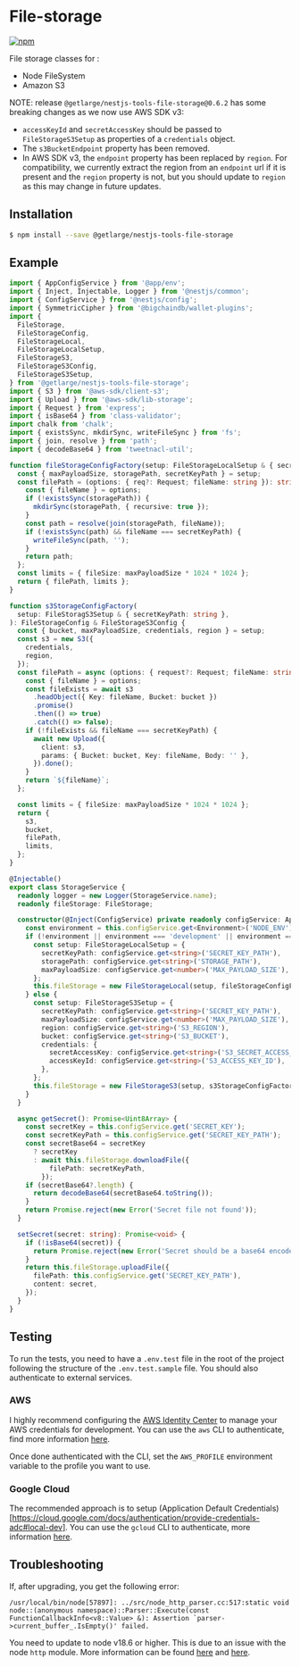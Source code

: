 # File-storage

[![npm][npm-image]][npm-url]

[npm-image]: https://img.shields.io/npm/v/@getlarge/nestjs-tools-file-storage.svg?style=flat
[npm-url]: https://npmjs.org/package/@getlarge/nestjs-tools-file-storage

File storage classes for :

- Node FileSystem
- Amazon S3

NOTE: release `@getlarge/nestjs-tools-file-storage@0.6.2` has some breaking changes as we now use AWS SDK v3:

- `accessKeyId` and `secretAccessKey` should be passed to `FileStorageS3Setup` as properties of a `credentials` object.
- The `s3BucketEndpoint` property has been removed.
- In AWS SDK v3, the `endpoint` property has been replaced by `region`. For compatibility, we currently extract the region from an `endpoint` url if it is present and the `region` property is not, but you should update to `region` as this may change in future updates.

## Installation

```bash
$ npm install --save @getlarge/nestjs-tools-file-storage
```

## Example

```ts
import { AppConfigService } from '@app/env';
import { Inject, Injectable, Logger } from '@nestjs/common';
import { ConfigService } from '@nestjs/config';
import { SymmetricCipher } from '@bigchaindb/wallet-plugins';
import {
  FileStorage,
  FileStorageConfig,
  FileStorageLocal,
  FileStorageLocalSetup,
  FileStorageS3,
  FileStorageS3Config,
  FileStorageS3Setup,
} from '@getlarge/nestjs-tools-file-storage';
import { S3 } from '@aws-sdk/client-s3';
import { Upload } from '@aws-sdk/lib-storage';
import { Request } from 'express';
import { isBase64 } from 'class-validator';
import chalk from 'chalk';
import { existsSync, mkdirSync, writeFileSync } from 'fs';
import { join, resolve } from 'path';
import { decodeBase64 } from 'tweetnacl-util';

function fileStorageConfigFactory(setup: FileStorageLocalSetup & { secretKeyPath: string }): FileStorageConfig {
  const { maxPayloadSize, storagePath, secretKeyPath } = setup;
  const filePath = (options: { req?: Request; fileName: string }): string => {
    const { fileName } = options;
    if (!existsSync(storagePath)) {
      mkdirSync(storagePath, { recursive: true });
    }
    const path = resolve(join(storagePath, fileName));
    if (!existsSync(path) && fileName === secretKeyPath) {
      writeFileSync(path, '');
    }
    return path;
  };
  const limits = { fileSize: maxPayloadSize * 1024 * 1024 };
  return { filePath, limits };
}

function s3StorageConfigFactory(
  setup: FileStoragS3Setup & { secretKeyPath: string },
): FileStorageConfig & FileStorageS3Config {
  const { bucket, maxPayloadSize, credentials, region } = setup;
  const s3 = new S3({
    credentials,
    region,
  });
  const filePath = async (options: { request?: Request; fileName: string }): Promise<string> => {
    const { fileName } = options;
    const fileExists = await s3
      .headObject({ Key: fileName, Bucket: bucket })
      .promise()
      .then(() => true)
      .catch(() => false);
    if (!fileExists && fileName === secretKeyPath) {
      await new Upload({
        client: s3,
        params: { Bucket: bucket, Key: fileName, Body: '' },
      }).done();
    }
    return `${fileName}`;
  };

  const limits = { fileSize: maxPayloadSize * 1024 * 1024 };
  return {
    s3,
    bucket,
    filePath,
    limits,
  };
}

@Injectable()
export class StorageService {
  readonly logger = new Logger(StorageService.name);
  readonly fileStorage: FileStorage;

  constructor(@Inject(ConfigService) private readonly configService: AppConfigService) {
    const environment = this.configService.get<Environment>('NODE_ENV');
    if (!environment || environment === 'development' || environment === 'test') {
      const setup: FileStorageLocalSetup = {
        secretKeyPath: configService.get<string>('SECRET_KEY_PATH'),
        storagePath: configService.get<string>('STORAGE_PATH'),
        maxPayloadSize: configService.get<number>('MAX_PAYLOAD_SIZE'),
      };
      this.fileStorage = new FileStorageLocal(setup, fileStorageConfigFactory);
    } else {
      const setup: FileStorageS3Setup = {
        secretKeyPath: configService.get<string>('SECRET_KEY_PATH'),
        maxPayloadSize: configService.get<number>('MAX_PAYLOAD_SIZE'),
        region: configService.get<string>('S3_REGION'),
        bucket: configService.get<string>('S3_BUCKET'),
        credentials: {
          secretAccessKey: configService.get<string>('S3_SECRET_ACCESS_KEY'),
          accessKeyId: configService.get<string>('S3_ACCESS_KEY_ID'),
        },
      };
      this.fileStorage = new FileStorageS3(setup, s3StorageConfigFactory);
    }
  }

  async getSecret(): Promise<Uint8Array> {
    const secretKey = this.configService.get('SECRET_KEY');
    const secretKeyPath = this.configService.get('SECRET_KEY_PATH');
    const secretBase64 = secretKey
      ? secretKey
      : await this.fileStorage.downloadFile({
          filePath: secretKeyPath,
        });
    if (secretBase64?.length) {
      return decodeBase64(secretBase64.toString());
    }
    return Promise.reject(new Error('Secret file not found'));
  }

  setSecret(secret: string): Promise<void> {
    if (!isBase64(secret)) {
      return Promise.reject(new Error('Secret should be a base64 encoded string'));
    }
    return this.fileStorage.uploadFile({
      filePath: this.configService.get('SECRET_KEY_PATH'),
      content: secret,
    });
  }
}
```

## Testing

To run the tests, you need to have a `.env.test` file in the root of the project following the structure of the `.env.test.sample` file.
You should also authenticate to external services.

### AWS

I highly recommend configuring the [AWS Identity Center](https://docs.aws.amazon.com/singlesignon/latest/userguide/quick-start-default-idc.html) to manage your AWS credentials for development. You can use the `aws` CLI to authenticate, find more information [here](https://docs.aws.amazon.com/cli/latest/userguide/cli-configure-sso.html/).

Once done authenticated with the CLI, set the `AWS_PROFILE` environment variable to the profile you want to use.

### Google Cloud

The recommended approach is to setup (Application Default Credentials)[https://cloud.google.com/docs/authentication/provide-credentials-adc#local-dev].
You can use the `gcloud` CLI to authenticate, more information [here](https://cloud.google.com/sdk/gcloud/reference/auth/application-default/login).

## Troubleshooting

If, after upgrading, you get the following error:

```
/usr/local/bin/node[57897]: ../src/node_http_parser.cc:517:static void node::(anonymous namespace)::Parser::Execute(const FunctionCallbackInfo<v8::Value> &): Assertion `parser->current_buffer_.IsEmpty()' failed.
```

You need to update to node v18.6 or higher. This is due to an issue with the node `http` module.
More information can be found [here](https://github.com/nodejs/node/issues/39671) and [here](https://github.com/aws/aws-sdk-js-v3/issues/2843).
